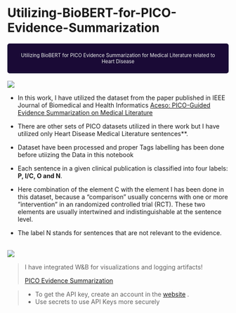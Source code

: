 # Utilizing-BioBERT-for-PICO-Evidence-Summarization
<div style="padding:20px;color:#f0f2f0;margin:0;font-size:80%;text-align:center;display:fill;border-radius:5px;background-color:#1a0a36;overflow:hidden">Utilizing BioBERT for PICO Evidence Summarization for Medical Literature  related to Heart Disease</div>
<br>

<img src="https://raw.githubusercontent.com/Owaiskhan9654/Utilizing-BioBERT-for-PICO-Evidence-Summarization/main/Logo%20Medical%20Literature%20%20related%20to%20heart%20disease%202.JPG">


- In this work, I have utilized the dataset from the paper published in IEEE Journal of Biomedical and Health Informatics
 [Aceso: PICO-Guided Evidence Summarization on Medical Literature](https://ieeexplore.ieee.org/document/9056501)

- There are other sets of PICO datasets utilized in there work but I have utilized only Heart Disease Medical Literature sentences**. 

- Dataset have been processed and proper Tags labelling has been done before utiizing the Data in this notebook 

- Each sentence in a given clinical publication is classified into four labels: **P, I/C, O and N**. 

- Here combination of the element C with the element I has been done in this dataset, because a “comparison” usually concerns with one or more ”intervention” in an randomized controlled trial (RCT). These two elements are usually intertwined and indistinguishable at the sentence level. 

- The label N stands for sentences that are not relevant to the evidence.

<br>

<img src="https://camo.githubusercontent.com/dd842f7b0be57140e68b2ab9cb007992acd131c48284eaf6b1aca758bfea358b/68747470733a2f2f692e696d6775722e636f6d2f52557469567a482e706e67">

> I have integrated W&B for visualizations and logging artifacts!
> 
> [PICO Evidence Summarization](https://wandb.ai/owaiskhan9515/PICO%20Evidence%20Summarization)


> 
> - To get the API key, create an account in the [website](https://wandb.ai/site) .
> - Use secrets to use API Keys more securely 
